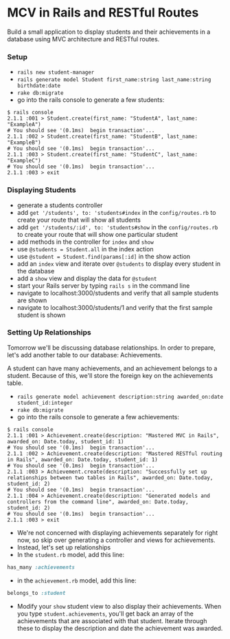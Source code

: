 # MCV in Rails and RESTful Routes

Build a small application to display students and their achievements in a database using MVC architecture and RESTful routes.

### Setup

* `rails new student-manager`
* `rails generate model Student first_name:string last_name:string birthdate:date`
* `rake db:migrate`
* go into the rails console to generate a few students:

```
$ rails console
2.1.1 :001 > Student.create(first_name: "StudentA", last_name: "ExampleA")
# You should see '(0.1ms)  begin transaction'... 
2.1.1 :002 > Student.create(first_name: "StudentB", last_name: "ExampleB")
# You should see '(0.1ms)  begin transaction'... 
2.1.1 :003 > Student.create(first_name: "StudentC", last_name: "ExampleC")
# You should see '(0.1ms)  begin transaction'... 
2.1.1 :003 > exit

```

### Displaying Students

* generate a students controller
* add `get '/students', to: 'students#index` in the `config/routes.rb` to create your route that will show all students
* add `get '/students/:id', to: 'students#show` in the `config/routes.rb` to create your route that will show one particular student
* add methods in the controller for `index` and `show`
* use `@students = Student.all` in the index action
* use `@student = Student.find(params[:id]` in the show action
* add an `index` view and iterate over `@students` to display every student in the database
* add a `show` view and display the data for `@student`
* start your Rails server by typing `rails s` in the command line
* navigate to localhost:3000/students and verify that all sample students are shown
* navigate to localhost:3000/students/1 and verify that the first sample student is shown

### Setting Up Relationships

Tomorrow we'll be discussing database relationships. In order to prepare, let's add another table to our database: Achievements.

A student can have many achievements, and an achievement belongs to a student. Because of this, we'll store the foreign key on the achievements table.

* `rails generate model achievement description:string awarded_on:date student_id:integer`
* `rake db:migrate`
* go into the rails console to generate a few achievements:

```
$ rails console
2.1.1 :001 > Achievement.create(description: "Mastered MVC in Rails", awarded_on: Date.today, student_id: 1)
# You should see '(0.1ms)  begin transaction'... 
2.1.1 :002 > Achievement.create(description: "Mastered RESTful routing in Rails", awarded_on: Date.today, student_id: 1)
# You should see '(0.1ms)  begin transaction'... 
2.1.1 :003 > Achievement.create(description: "Successfully set up relationships between two tables in Rails", awarded_on: Date.today, student_id: 2)
# You should see '(0.1ms)  begin transaction'... 
2.1.1 :004 > Achievement.create(description: "Generated models and controllers from the command line", awarded_on: Date.today, student_id: 2)
# You should see '(0.1ms)  begin transaction'... 
2.1.1 :003 > exit
```


* We're not concerned with displaying achievements separately for right now, so skip over generating a controller and views for achievements.
* Instead, let's set up relationships
* In the `student.rb` model, add this line:

```ruby
has_many :achievements
```
* in the `achievement.rb` model, add this line:

```ruby
belongs_to :student
```

* Modify your `show` student view to also display their achievements. When you type `student.achievements`, you'll get back an array of the achievements that are associated with that student. Iterate through these to display the description and date the achievement was awarded. 
